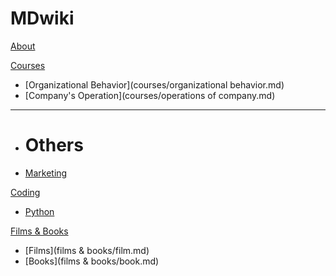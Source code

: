 # MDwiki

[About](index.md)

[Courses]()

  * [Organizational Behavior](courses/organizational behavior.md)
  * [Company's Operation](courses/operations of company.md)
- - - -
  * # Others
  * [Marketing](courses/marketing.md)

[Coding]()

  * [Python](coding/python/汇总.md)

[Films & Books]()

- [Films](films & books/film.md)
- [Books](films & books/book.md)


<script src="https://polyfill.io/v3/polyfill.min.js?features=es6"></script>
<script id="MathJax-script" async src="https://cdn.jsdelivr.net/npm/mathjax@3/es5/tex-mml-chtml.js"></script>
